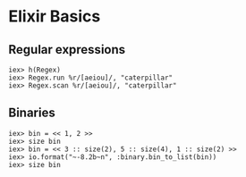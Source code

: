 # Elixir Basics #

## Regular expressions

    iex> h(Regex)
    iex> Regex.run %r/[aeiou]/, "caterpillar"
    iex> Regex.scan %r/[aeiou]/, "caterpillar"
    
## Binaries

    iex> bin = << 1, 2 >>
    iex> size bin
    iex> bin = << 3 :: size(2), 5 :: size(4), 1 :: size(2) >>
    iex> io.format("~-8.2b~n", :binary.bin_to_list(bin))
    iex> size bin
